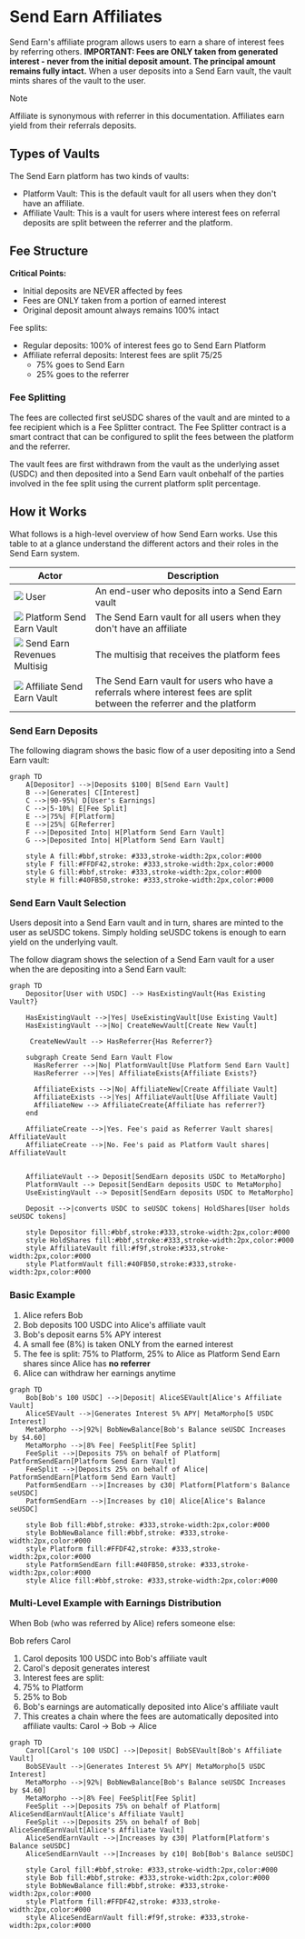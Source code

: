 # Send Earn Affiliates

Send Earn's affiliate program allows users to earn a share of interest fees by referring others. **IMPORTANT: Fees are ONLY taken from generated interest - never from the initial deposit amount. The principal amount remains fully intact.** When a user deposits into a Send Earn vault, the vault mints shares of the vault to the user.

> [!NOTE]
> Affiliate is synonymous with referrer in this documentation. Affiliates earn yield from their referrals deposits.

## Types of Vaults

The Send Earn platform has two kinds of vaults:

- Platform Vault: This is the default vault for all users when they don't have an affiliate.
- Affiliate Vault: This is a vault for users where interest fees on referral deposits are split between the referrer and the platform.

## Fee Structure

**Critical Points:**
- Initial deposits are NEVER affected by fees
- Fees are ONLY taken from a portion of earned interest
- Original deposit amount always remains 100% intact

Fee splits:
- Regular deposits: 100% of interest fees go to Send Earn Platform
- Affiliate referral deposits: Interest fees are split 75/25
  - 75% goes to Send Earn
  - 25% goes to the referrer


### Fee Splitting

The fees are collected first seUSDC shares of the vault and are minted to a fee recipient which is a Fee Splitter contract. The Fee Splitter contract is a smart contract that can be configured to split the fees between the platform and the referrer.

The vault fees are first withdrawn from the vault as the underlying asset (USDC) and then deposited into a Send Earn vault onbehalf of the parties involved in the fee split using the current platform split percentage.


## How it Works

What follows is a high-level overview of how Send Earn works. Use this table to at a glance understand the different actors and their roles in the Send Earn system.

| Actor | Description |
|  --- | --- |
| ![ ](https://placehold.co/15x15/bbf/bbf.png) User | An end-user who deposits into a Send Earn vault |
| ![ ](https://placehold.co/15x15/40FB50/40FB50.png) Platform Send Earn Vault | The Send Earn vault for all users when they don't have an affiliate |
| ![ ](https://placehold.co/15x15/FFDF42/FFDF42.png) Send Earn Revenues Multisig | The multisig that receives the platform fees |
| ![ ](https://placehold.co/15x15/ff99ff/ff99ff.png) Affiliate Send Earn Vault | The Send Earn vault for users who have a referrals where interest fees are split between the referrer and the platform |

### Send Earn Deposits

The following diagram shows the basic flow of a user depositing into a Send Earn vault:

```mermaid
graph TD
    A[Depositor] -->|Deposits $100| B[Send Earn Vault]
    B -->|Generates| C[Interest]
    C -->|90-95%| D[User's Earnings]
    C -->|5-10%| E[Fee Split]
    E -->|75%| F[Platform]
    E -->|25%| G[Referrer]
    F -->|Deposited Into| H[Platform Send Earn Vault]
    G -->|Deposited Into| H[Platform Send Earn Vault]

    style A fill:#bbf,stroke: #333,stroke-width:2px,color:#000
    style F fill:#FFDF42,stroke: #333,stroke-width:2px,color:#000
    style G fill:#bbf,stroke: #333,stroke-width:2px,color:#000
    style H fill:#40FB50,stroke: #333,stroke-width:2px,color:#000
```

### Send Earn Vault Selection

Users deposit into a Send Earn vault and in turn, shares are minted to the user
as seUSDC tokens. Simply holding seUSDC tokens is enough to earn yield on the
underlying vault.

The follow diagram shows the selection of a Send Earn vault for a user when
the are depositing into a Send Earn vault:

```mermaid
graph TD
    Depositor[User with USDC] --> HasExistingVault{Has Existing Vault?}

    HasExistingVault -->|Yes| UseExistingVault[Use Existing Vault]
    HasExistingVault -->|No| CreateNewVault[Create New Vault]

     CreateNewVault --> HasReferrer{Has Referrer?}

    subgraph Create Send Earn Vault Flow
      HasReferrer -->|No| PlatformVault[Use Platform Send Earn Vault]
      HasReferrer -->|Yes| AffiliateExists{Affiliate Exists?}

      AffiliateExists -->|No| AffiliateNew[Create Affiliate Vault]
      AffiliateExists -->|Yes| AffiliateVault[Use Affiliate Vault]
      AffiliateNew --> AffiliateCreate{Affiliate has referrer?}
    end

    AffiliateCreate -->|Yes. Fee's paid as Referrer Vault shares| AffiliateVault
    AffiliateCreate -->|No. Fee's paid as Platform Vault shares| AffiliateVault


    AffiliateVault --> Deposit[SendEarn deposits USDC to MetaMorpho]
    PlatformVault --> Deposit[SendEarn deposits USDC to MetaMorpho]
    UseExistingVault --> Deposit[SendEarn deposits USDC to MetaMorpho]

    Deposit -->|converts USDC to seUSDC tokens| HoldShares[User holds seUSDC tokens]

    style Depositor fill:#bbf,stroke:#333,stroke-width:2px,color:#000
    style HoldShares fill:#bbf,stroke:#333,stroke-width:2px,color:#000
    style AffiliateVault fill:#f9f,stroke:#333,stroke-width:2px,color:#000
    style PlatformVault fill:#40FB50,stroke:#333,stroke-width:2px,color:#000
```

### Basic Example
1. Alice refers Bob
2. Bob deposits 100 USDC into Alice's affiliate vault
3. Bob's deposit earns 5% APY interest
4. A small fee (8%) is taken ONLY from the earned interest
5. The fee is split: 75% to Platform, 25% to Alice as Platform Send Earn shares since Alice has **no referrer**
6. Alice can withdraw her earnings anytime

```mermaid
graph TD
    Bob[Bob's 100 USDC] -->|Deposit| AliceSEVault[Alice's Affiliate Vault]
    AliceSEVault -->|Generates Interest 5% APY| MetaMorpho[5 USDC Interest]
    MetaMorpho -->|92%| BobNewBalance[Bob's Balance seUSDC Increases by $4.60]
    MetaMorpho -->|8% Fee| FeeSplit[Fee Split]
    FeeSplit -->|Deposits 75% on behalf of Platform| PatformSendEarn[Platform Send Earn Vault]
    FeeSplit -->|Deposits 25% on behalf of Alice| PatformSendEarn[Platform Send Earn Vault]
    PatformSendEarn -->|Increases by ¢30| Platform[Platform's Balance seUSDC]
    PatformSendEarn -->|Increases by ¢10| Alice[Alice's Balance seUSDC]

    style Bob fill:#bbf,stroke: #333,stroke-width:2px,color:#000
    style BobNewBalance fill:#bbf,stroke: #333,stroke-width:2px,color:#000
    style Platform fill:#FFDF42,stroke: #333,stroke-width:2px,color:#000
    style PatformSendEarn fill:#40FB50,stroke: #333,stroke-width:2px,color:#000
    style Alice fill:#bbf,stroke: #333,stroke-width:2px,color:#000
```

### Multi-Level Example with Earnings Distribution

When Bob (who was referred by Alice) refers someone else:

Bob refers Carol
1. Carol deposits 100 USDC into Bob's affiliate vault
2. Carol's deposit generates interest
3. Interest fees are split:
4. 75% to Platform
5. 25% to Bob
6. Bob's earnings are automatically deposited into Alice's affiliate vault
7. This creates a chain where the fees are automatically deposited into affiliate vaults: Carol → Bob → Alice

```mermaid
graph TD
    Carol[Carol's 100 USDC] -->|Deposit| BobSEVault[Bob's Affiliate Vault]
    BobSEVault -->|Generates Interest 5% APY| MetaMorpho[5 USDC Interest]
    MetaMorpho -->|92%| BobNewBalance[Bob's Balance seUSDC Increases by $4.60]
    MetaMorpho -->|8% Fee| FeeSplit[Fee Split]
    FeeSplit -->|Deposits 75% on behalf of Platform| AliceSendEarnVault[Alice's Affiliate Vault]
    FeeSplit -->|Deposits 25% on behalf of Bob| AliceSendEarnVault[Alice's Affiliate Vault]
    AliceSendEarnVault -->|Increases by ¢30| Platform[Platform's Balance seUSDC]
    AliceSendEarnVault -->|Increases by ¢10| Bob[Bob's Balance seUSDC]

    style Carol fill:#bbf,stroke: #333,stroke-width:2px,color:#000
    style Bob fill:#bbf,stroke: #333,stroke-width:2px,color:#000
    style BobNewBalance fill:#bbf,stroke: #333,stroke-width:2px,color:#000
    style Platform fill:#FFDF42,stroke: #333,stroke-width:2px,color:#000
    style AliceSendEarnVault fill:#f9f,stroke: #333,stroke-width:2px,color:#000
```
